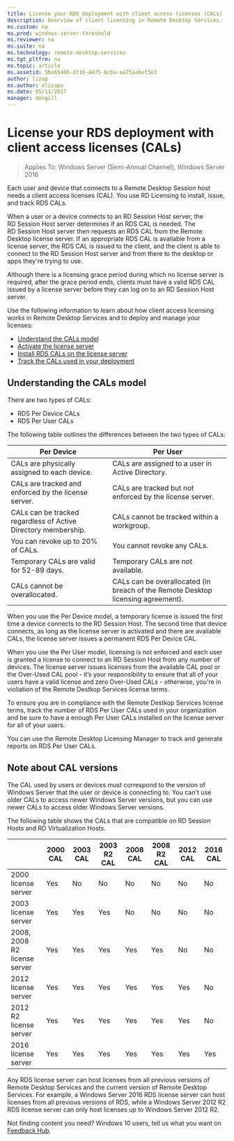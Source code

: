 ```yaml
---
title: License your RDS deployment with client access licenses (CALs)
description: Overview of client licensing in Remote Desktop Services.
ms.custom: na
ms.prod: windows-server-threshold
ms.reviewer: na
ms.suite: na
ms.technology: remote-desktop-services
ms.tgt_pltfrm: na
ms.topic: article
ms.assetid: 5be6546b-df16-4475-bcba-aa75aabef3e3
author: lizap
ms.author: elizapo
ms.date: 05/11/2017
manager: dongill
---
```

# License your RDS deployment with client access licenses (CALs)

>Applies To: Windows Server (Semi-Annual Channel), Windows Server 2016

Each user and device that connects to a Remote Desktop Session host needs a client access licenses (CAL). You use RD Licensing to install, issue, and track RDS CALs.  

When a user or a device connects to an RD Session Host server, the RD Session Host server determines if an RDS CAL is needed. The RD Session Host server then requests an RDS CAL from the Remote Desktop license server. If an appropriate RDS CAL is available from a license server, the RDS CAL is issued to the client, and the client is able to connect to the RD Session Host server and from there to the desktop or apps they're trying to use. 

Although there is a licensing grace period during which no license server is required, after the grace period ends, clients must have a valid RDS CAL issued by a license server before they can log on to an RD Session Host server.

Use the following information to learn about how client access licensing works in Remote Desktop Services and to deploy and manage your licenses:

- [Understand the CALs model](#understanding-the-cals-model)
- [Activate the license server](rds-activate-license-server.md)
- [Install RDS CALs on the license server](rds-install-cals.md)
- [Track the CALs used in your deployment](rds-track-cals.md)

## Understanding the CALs model

There are two types of CALs:

- RDS Per Device CALs
- RDS Per User CALs

The following table outlines the differences between the two types of CALs:

| Per Device                                                     | Per User                                                                         |
|----------------------------------------------------------------|----------------------------------------------------------------------------------|
| CALs are physically assigned to each device.                   | CALs are assigned to a user in Active Directory.                                 |
| CALs are tracked and enforced by the license server.           | CALs are tracked but not enforced by the license server.                         |
| CALs can be tracked regardless of Active Directory membership. | CALs cannot be tracked within a workgroup.                                       |
| You can revoke up to 20% of CALs.                              | You cannot revoke any CALs.                                                      |
| Temporary CALs are valid for 52-89 days.                          | Temporary CALs are not available.                                                |
| CALs cannot be overallocated.                                  | CALs can be overallocated (in breach of the Remote Desktop licensing agreement). |

When you use the Per Device model, a temporary license is issued the first time a device connects to the RD Session Host. The second time that device connects, as long as the license server is activated and there are available CALs, the license server issues a permanent RDS Per Device CAL.

When you use the Per User model, licensing is not enforced and each user is granted a license to connect to an RD Session Host from any number of devices. The license server issues licenses from the available CAL pool or the Over-Used CAL pool - it’s your responsibility to ensure that all of your users have a valid license and zero Over-Used CALs - otherwise, you're in violiation of the Remote Destkop Services license terms. 

To ensure you are in compliance with the Remote Destkop Services license terms, track the number of RDS Per User CALs used in your organization and be sure to have a enough Per User CALs installed on the license server for all of your users.

You can use the Remote Desktop Licensing Manager to track and generate reports on RDS Per User CALs.   

## Note about CAL versions

The CAL used by users or devices must correspond to the version of Windows Server that the user or device is connecting to. You can't use older CALs to access newer Windows Server versions, but you can use newer CALs to access older Windows Server versions. 

The following table shows the CALs that are compatible on RD Session Hosts and RD Virtualization Hosts.

|      |2000 CAL|2003 CAL|2003 R2 CAL|2008 CAL|2008 R2 CAL|2012 CAL|2016 CAL|
|--------------|------|------|--------|------|--------|------|------|
| 2000 license server | Yes  | No   | No     | No   | No     | No   | No   |
| 2003 license server | Yes  | Yes  | Yes    | No   | No     | No   | No   |
| 2008, 2008 R2 license server| Yes  | Yes  | Yes    | Yes  | Yes    | No   | No   |
| 2012 license server | Yes  | Yes  | Yes    | Yes  | Yes    | Yes  | No   |
| 2012 R2 license server | Yes  | Yes  | Yes    | Yes  | Yes    | Yes  | No   |
| 2016 license server| Yes  | Yes  | Yes    | Yes  | Yes    | Yes  | Yes    | Yes  |

Any RDS license server can host licenses from all previous versions of Remote Desktop Services and the current version of Remote Desktop Services. For example, a Windows Server 2016 RDS license server can host licenses from all previous versions of RDS, while a Windows Server 2012 R2 RDS license server can only host licenses up to Windows Server 2012 R2.

Not finding content you need? Windows 10 users, tell us what you want on [Feedback Hub](feedback-hub://?referrer=techDocsUcPage&tabid=2&contextid=898&newFeedback=true&topic=rds-client-access-license.md). 
